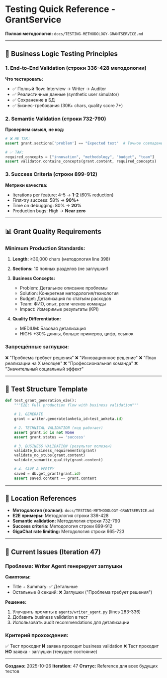 # Testing Quick Reference - GrantService

**Полная методология:** `docs/TESTING-METHODOLOGY-GRANTSERVICE.md`

---

## 🎯 Business Logic Testing Principles

### 1. End-to-End Validation (строки 336-428 методологии)

**Что тестировать:**
- ✅ Полный flow: Interview → Writer → Auditor
- ✅ Реалистичные данные (synthetic user simulator)
- ✅ Сохранение в БД
- ✅ Бизнес-требования (30K+ chars, quality score 7+)

### 2. Semantic Validation (строки 732-790)

**Проверяем смысл, не код:**
```python
# ❌ НЕ ТАК:
assert grant.sections['problem'] == "Expected text"  # Точное совпадение

# ✅ ТАК:
required_concepts = ["innovation", "methodology", "budget", "team"]
assert validator.contains_concepts(grant.content, required_concepts)
```

### 3. Success Criteria (строки 899-912)

**Метрики качества:**
- Iterations per feature: 4-5 → **1-2** (60% reduction)
- First-try success: 58% → **90%+**
- Time on debugging: 80% → **20%**
- Production bugs: High → **Near zero**

---

## 📊 Grant Quality Requirements

### Minimum Production Standards:

1. **Length:** ≥30,000 chars (методология line 398)
2. **Sections:** 10 полных разделов (не заглушки!)
3. **Business Concepts:**
   - Problem: Детальное описание проблемы
   - Solution: Конкретная методология/технология
   - Budget: Детализация по статьям расходов
   - Team: ФИО, опыт, роли членов команды
   - Impact: Измеримые результаты (KPI)

4. **Quality Differentiation:**
   - MEDIUM: Базовая детализация
   - HIGH: +30% длины, больше примеров, цифр, ссылок

### Запрещённые заглушки:

❌ "Проблема требует решения"
❌ "Инновационное решение"
❌ "План реализации на X месяцев"
❌ "Профессиональная команда"
❌ "Значительный социальный эффект"

---

## 🔧 Test Structure Template

```python
def test_grant_generation_e2e():
    """E2E: Full production flow with business validation"""

    # 1. GENERATE
    grant = writer.generate(anketa_id=test_anketa.id)

    # 2. TECHNICAL VALIDATION (код работает)
    assert grant.id is not None
    assert grant.status == 'success'

    # 3. BUSINESS VALIDATION (результат полезен)
    validate_business_requirements(grant)
    validate_no_stubs(grant.content)
    validate_semantic_quality(grant.content)

    # 4. SAVE & VERIFY
    saved = db.get_grant(grant.id)
    assert saved.content == grant.content
```

---

## 📁 Location References

- **Методология (полная):** `docs/TESTING-METHODOLOGY-GRANTSERVICE.md`
- **E2E примеры:** Методология строки 336-428
- **Semantic validation:** Методология строки 732-790
- **Success criteria:** Методология строки 899-912
- **GigaChat rate limiting:** Методология строки 665-723

---

## 🚨 Current Issues (Iteration 47)

### Проблема: Writer Agent генерирует заглушки

**Симптомы:**
- Title + Summary: ✅ Детальные
- Остальные 8 секций: ❌ Заглушки ("Проблема требует решения")

**Решение:**
1. Улучшить промпты в `agents/writer_agent.py` (lines 283-336)
2. Добавить business validation в тест
3. Использовать audit recommendations для детализации

### Критерий прохождения:

✅ Тест проходит **И** заявка проходит business validation
❌ Тест проходит **НО** заявка - заглушки (текущее состояние)

---

**Создано:** 2025-10-26
**Iteration:** 47
**Статус:** Reference для всех будущих тестов
